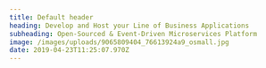 ```yaml
---
title: Default header
heading: Develop and Host your Line of Business Applications
subheading: Open-Sourced & Event-Driven Microservices Platform
image: /images/uploads/9065809404_76613924a9_osmall.jpg
date: 2019-04-23T11:25:07.970Z
---
```


